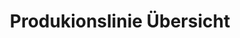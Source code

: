---
layout: article
title: Produkionslinie Übersicht
description: 
  - Dieses zeigt eine generelle Übersicht über eine einzelne Produktionslinie.
lang: de
weight: 500
isDraft: false
ref: Production_Line_Overview
category:
image: Production_Line_Overview_DE.png
image_thumbnail: Production_Line_Overview_DE_thumbnail.png
download: Production_Line_Overview_DE.pbmx
overview_description:
overview_benefits:
overview_data_sources:
---